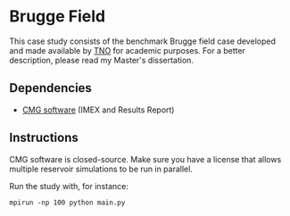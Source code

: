 Brugge Field
============

This case study consists of the benchmark Brugge field case developed and
made available by [TNO](https://www.tno.nl) for academic purposes. For a
better description, please read my Master's dissertation.

Dependencies
------------

* [CMG software](http://www.cmgl.ca/software) (IMEX and Results Report)

Instructions
------------

CMG software is closed-source. Make sure you have a license that allows
multiple reservoir simulations to be run in parallel.

Run the study with, for instance:

```
mpirun -np 100 python main.py
```
